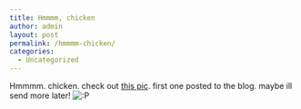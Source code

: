```yaml
---
title: Hmmmm, chicken
author: admin
layout: post
permalink: /hmmmm-chicken/
categories:
  - Uncategorized
---
```

Hmmmm. chicken. check out <a href="http://www.lotas-smartman.net/blog/archives/Image(03).jpg" alt="Pizza"> this pic</a>. first one posted to the blog. maybe ill send more later! <img src="http://blog.lotas-smartman.net/wp-includes/images/smilies/icon_razz.gif" alt=":P" class="wp-smiley" />